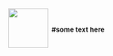 <p align=center>
<h1 align="center">
<a href="https://google.com"><img src="https://cdn.discordapp.com/attachments/1075496191913099344/1075496192164773888/sakuya.gif" width="80"></a>
<font size=”1”><sup><sup><sup><sup> <!--i have no idea what im doing lol-->

<!--start here-->#some text here

</font></sup></sup></sup></sup>
<br>
</p>
